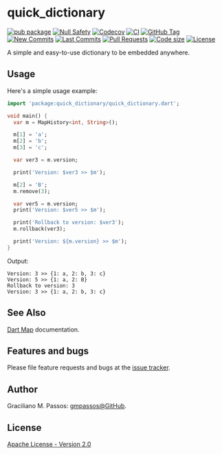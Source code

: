 # quick_dictionary

[![pub package](https://img.shields.io/pub/v/quick_dictionary.svg?logo=dart&logoColor=00b9fc)](https://pub.dartlang.org/packages/quick_dictionary)
[![Null Safety](https://img.shields.io/badge/null-safety-brightgreen)](https://dart.dev/null-safety)
[![Codecov](https://img.shields.io/codecov/c/github/gmpassos/quick_dictionary)](https://app.codecov.io/gh/gmpassos/quick_dictionary)
[![CI](https://img.shields.io/github/workflow/status/gmpassos/quick_dictionary/Dart%20CI/master?logo=github-actions&logoColor=white)](https://github.com/gmpassos/quick_dictionary/actions)
[![GitHub Tag](https://img.shields.io/github/v/tag/gmpassos/quick_dictionary?logo=git&logoColor=white)](https://github.com/gmpassos/quick_dictionary/releases)
[![New Commits](https://img.shields.io/github/commits-since/gmpassos/quick_dictionary/latest?logo=git&logoColor=white)](https://github.com/gmpassos/quick_dictionary/network)
[![Last Commits](https://img.shields.io/github/last-commit/gmpassos/quick_dictionary?logo=git&logoColor=white)](https://github.com/gmpassos/quick_dictionary/commits/master)
[![Pull Requests](https://img.shields.io/github/issues-pr/gmpassos/quick_dictionary?logo=github&logoColor=white)](https://github.com/gmpassos/quick_dictionary/pulls)
[![Code size](https://img.shields.io/github/languages/code-size/gmpassos/quick_dictionary?logo=github&logoColor=white)](https://github.com/gmpassos/quick_dictionary)
[![License](https://img.shields.io/github/license/gmpassos/quick_dictionary?logo=open-source-initiative&logoColor=green)](https://github.com/gmpassos/quick_dictionary/blob/master/LICENSE)

A simple and easy-to-use dictionary to be embedded anywhere.

## Usage

Here's a simple usage example:

```dart
import 'package:quick_dictionary/quick_dictionary.dart';

void main() {
  var m = MapHistory<int, String>();

  m[1] = 'a';
  m[2] = 'b';
  m[3] = 'c';

  var ver3 = m.version;

  print('Version: $ver3 >> $m');

  m[2] = 'B';
  m.remove(3);

  var ver5 = m.version;
  print('Version: $ver5 >> $m');

  print('Rollback to version: $ver3');
  m.rollback(ver3);

  print('Version: ${m.version} >> $m');
}
```

Output:

```text
Version: 3 >> {1: a, 2: b, 3: c}
Version: 5 >> {1: a, 2: B}
Rollback to version: 3
Version: 3 >> {1: a, 2: b, 3: c}
```

## See Also

[Dart Map][dart_map] documentation.

[dart_map]: https://api.dart.dev/be/180360/dart-core/Map-class.html

## Features and bugs

Please file feature requests and bugs at the [issue tracker][tracker].

[tracker]: https://github.com/gmpassos/quick_dictionary/issues

## Author

Graciliano M. Passos: [gmpassos@GitHub][github].

[github]: https://github.com/gmpassos

## License

[Apache License - Version 2.0][apache_license]

[apache_license]: https://www.apache.org/licenses/LICENSE-2.0.txt
